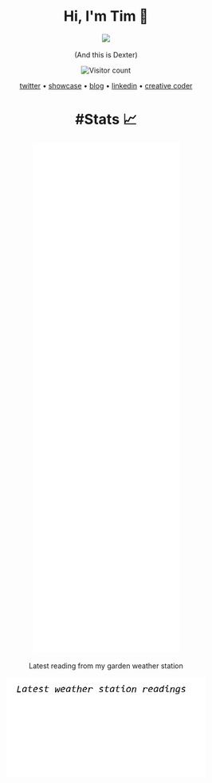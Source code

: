 <h1 align="center">Hi, I'm Tim 👋</h1>
<p align="center">
  <img src="https://live.staticflickr.com/65535/48104889916_32a2084896_n.jpg" />
</p>

<p align="center">
  (And this is Dexter)
</p>
<p align="center">
  <img alt="Visitor count" src="https://pagestats.timmoth.com/stats/3f49dac7-c3c1-4ec0-8eab-aa630e381462" style="display: inline-block; margin: auto;" />  
</p>

<p align="center">
  <a href="https://twitter.com/Timmoth_j">twitter</a> •
  <a href="https://timmoth.com/showcase">showcase</a> •
  <a href="https://timmoth.com/posts">blog</a> •
  <a href="https://www.linkedin.com/in/timmoth/">linkedin</a> •
  <a href="https://creativecoder.dev">creative coder</a> 
  <br />
</p>

<h1 align="center">#Stats 📈</h1>


<p align="center">
  <img src="/github-metrics.svg" />
</p>

<p align="center">
  Latest reading from my garden weather station
</p>

<p align="center">
  <img src="/assets/image.png" />
</p>
